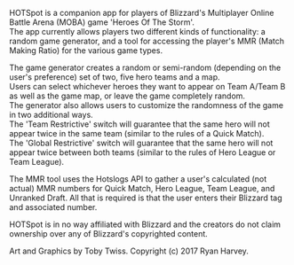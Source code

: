 HOTSpot is a companion app for players of Blizzard's Multiplayer Online Battle Arena (MOBA) game 'Heroes Of The Storm'.  
The app currently allows players two different kinds of functionality: a random game generator, and a tool for accessing the player's MMR (Match Making Ratio) for the various game types.

The game generator creates a random or semi-random (depending on the user's preference) set of two, five hero teams and a map.  
Users can select whichever heroes they want to appear on Team A/Team B as well as the game map, or leave the game completely random.  
The generator also allows users to customize the randomness of the game in two additional ways.  
The 'Team Restrictive' switch will guarantee that the same hero will not appear twice in the same team (similar to the rules of a Quick Match).  
The 'Global Restrictive' switch will guarantee that the same hero will not appear twice between both teams (similar to the rules of Hero League or Team League).  

The MMR tool uses the Hotslogs API to gather a user's calculated (not actual) MMR numbers for Quick Match, Hero League, Team League, 
and Unranked Draft.  All that is required is that the user enters their Blizzard tag and associated number.  

HOTSpot is in no way affiliated with Blizzard and the creators do not claim ownership over any of Blizzard's copyrighted content.

Art and Graphics by Toby Twiss.  Copyright (c) 2017 Ryan Harvey.
